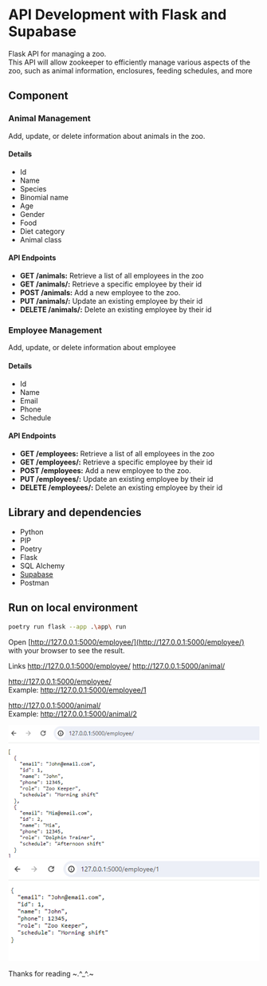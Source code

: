 # API Development with Flask and Supabase   

Flask API for managing a zoo.  
This API will allow zookeeper to efficiently manage various aspects of the zoo, such as animal information, enclosures, feeding schedules, and more


## Component  

### Animal Management    
Add, update, or delete information about animals in the zoo. 

#### Details
- Id  
- Name
- Species 
- Binomial name
- Age
- Gender
- Food
- Diet category
- Animal class 

#### API Endpoints  
- **GET /animals:** Retrieve a list of all employees in the zoo  
- **GET /animals/<id>:** Retrieve a specific employee by their id
- **POST /animals:** Add a new employee to the zoo. 
- **PUT /animals/<id>:** Update an existing employee by their id
- **DELETE /animals/<id>:** Delete an existing employee by their id

### Employee Management    
Add, update, or delete information about employee  

#### Details
- Id
- Name
- Email
- Phone
- Schedule 

#### API Endpoints
- **GET /employees:** Retrieve a list of all employees in the zoo
- **GET /employees/<id>:** Retrieve a specific employee by their id
- **POST /employees:** Add a new employee to the zoo. 
- **PUT /employees/<id>:** Update an existing employee by their id
- **DELETE /employees/<id>:** Delete an existing employee by their id 


## Library and dependencies  

- Python
- PIP
- Poetry
- Flask
- SQL Alchemy
- [Supabase](https://supabase.com/)
- Postman 



## Run on local environment  


```bash
poetry run flask --app .\app\ run

```

Open [http://127.0.0.1:5000/employee/](http://127.0.0.1:5000/employee/) with your browser to see the result.

Links
http://127.0.0.1:5000/employee/
http://127.0.0.1:5000/animal/

http://127.0.0.1:5000/employee/<id>  
Example:
http://127.0.0.1:5000/employee/1

http://127.0.0.1:5000/animal/<id>  
Example:
http://127.0.0.1:5000/animal/2

![Employee](src/assets/employee.png)  
![Employee ID](src/assets/employee-id.png)  

Thanks for reading ~.^_^.~  
